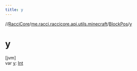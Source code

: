 ```yaml
---
title: y
---
```

//[RacciCore](../../../index.html)/[me.racci.raccicore.api.utils.minecraft](../index.html)/[BlockPos](index.html)/[y](y.html)



# y



[jvm]\
var [y](y.html): [Int](https://kotlinlang.org/api/latest/jvm/stdlib/kotlin/-int/index.html)




